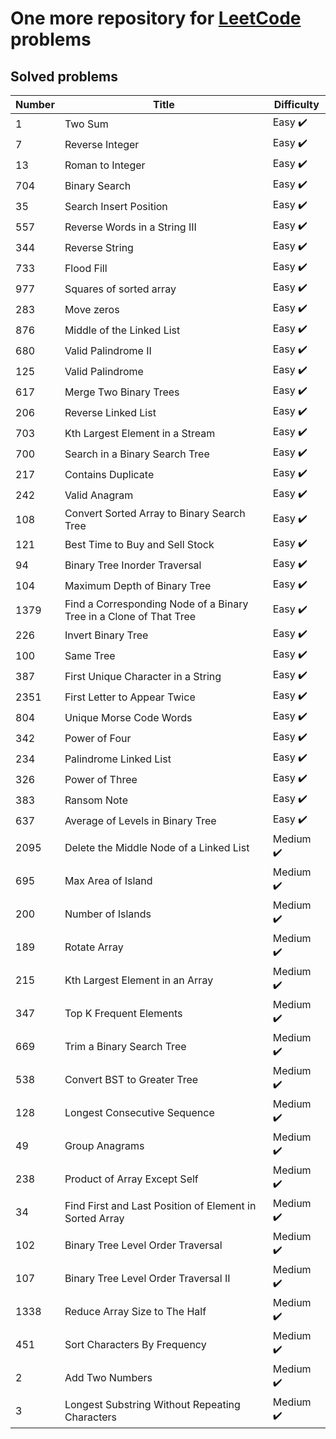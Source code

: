 # One more repository for [LeetCode](https://leetcode.com/) problems

## Solved problems

| Number | Title                                                              | Difficulty                |
|--------|--------------------------------------------------------------------|---------------------------|
| 1      | Two Sum                                                            | Easy :heavy_check_mark:   |
| 7      | Reverse Integer                                                    | Easy :heavy_check_mark:   |
| 13     | Roman to Integer                                                   | Easy :heavy_check_mark:   |
| 704    | Binary Search                                                      | Easy :heavy_check_mark:   |
| 35     | Search Insert Position                                             | Easy :heavy_check_mark:   |
| 557    | Reverse Words in a String III                                      | Easy :heavy_check_mark:   |
| 344    | Reverse String                                                     | Easy :heavy_check_mark:   |
| 733    | Flood Fill                                                         | Easy :heavy_check_mark:   |
| 977    | Squares of sorted array                                            | Easy :heavy_check_mark:   |
| 283    | Move zeros                                                         | Easy :heavy_check_mark:   |
| 876    | Middle of the Linked List                                          | Easy :heavy_check_mark:   |
| 680    | Valid Palindrome II                                                | Easy :heavy_check_mark:   |
| 125    | Valid Palindrome                                                   | Easy :heavy_check_mark:   |
| 617    | Merge Two Binary Trees                                             | Easy :heavy_check_mark:   |
| 206    | Reverse Linked List                                                | Easy :heavy_check_mark:   |
| 703    | Kth Largest Element in a Stream                                    | Easy :heavy_check_mark:   |
| 700    | Search in a Binary Search Tree                                     | Easy :heavy_check_mark:   |
| 217    | Contains Duplicate                                                 | Easy :heavy_check_mark:   |
| 242    | Valid Anagram                                                      | Easy :heavy_check_mark:   |
| 108    | Convert Sorted Array to Binary Search Tree                         | Easy :heavy_check_mark:   |
| 121    | Best Time to Buy and Sell Stock                                    | Easy :heavy_check_mark:   |
| 94     | Binary Tree Inorder Traversal                                      | Easy :heavy_check_mark:   |
| 104    | Maximum Depth of Binary Tree                                       | Easy :heavy_check_mark:   |
| 1379   | Find a Corresponding Node of a Binary Tree in a Clone of That Tree | Easy :heavy_check_mark:   |
| 226    | Invert Binary Tree                                                 | Easy :heavy_check_mark:   |
| 100    | Same Tree                                                          | Easy :heavy_check_mark:   |
| 387    | First Unique Character in a String                                 | Easy :heavy_check_mark:   |
| 2351   | First Letter to Appear Twice                                       | Easy :heavy_check_mark:   |
| 804    | Unique Morse Code Words                                            | Easy :heavy_check_mark:   |
| 342    | Power of Four                                                      | Easy :heavy_check_mark:   |
| 234    | Palindrome Linked List                                             | Easy :heavy_check_mark:   |
| 326    | Power of Three                                                     | Easy :heavy_check_mark:   |
| 383    | Ransom Note                                                        | Easy :heavy_check_mark:   |
| 637    | Average of Levels in Binary Tree                                   | Easy :heavy_check_mark:   |
| 2095   | Delete the Middle Node of a Linked List                            | Medium :heavy_check_mark: |
| 695    | Max Area of Island                                                 | Medium :heavy_check_mark: |
| 200    | Number of Islands                                                  | Medium :heavy_check_mark: |
| 189    | Rotate Array                                                       | Medium :heavy_check_mark: |
| 215    | Kth Largest Element in an Array                                    | Medium :heavy_check_mark: |
| 347    | Top K Frequent Elements                                            | Medium :heavy_check_mark: |
| 669    | Trim a Binary Search Tree                                          | Medium :heavy_check_mark: |
| 538    | Convert BST to Greater Tree                                        | Medium :heavy_check_mark: |
| 128    | Longest Consecutive Sequence                                       | Medium :heavy_check_mark: |
| 49     | Group Anagrams                                                     | Medium :heavy_check_mark: |
| 238    | Product of Array Except Self                                       | Medium :heavy_check_mark: |
| 34     | Find First and Last Position of Element in Sorted Array            | Medium :heavy_check_mark: |
| 102    | Binary Tree Level Order Traversal                                  | Medium :heavy_check_mark: |
| 107    | Binary Tree Level Order Traversal II                               | Medium :heavy_check_mark: |
| 1338   | Reduce Array Size to The Half                                      | Medium :heavy_check_mark: |
| 451    | Sort Characters By Frequency                                       | Medium :heavy_check_mark: |
| 2      | Add Two Numbers                                                    | Medium :heavy_check_mark: |
| 3      | Longest Substring Without Repeating Characters                     | Medium :heavy_check_mark: |